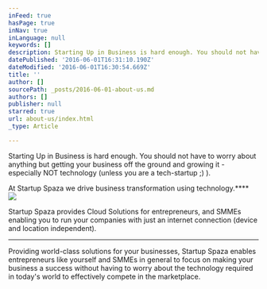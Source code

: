 ```yaml
---
inFeed: true
hasPage: true
inNav: true
inLanguage: null
keywords: []
description: Starting Up in Business is hard enough. You should not have to worry about anything but getting your business off the ground and growing it - especially NOT technology (unless you are a tech-startup ;) ).
datePublished: '2016-06-01T16:31:10.190Z'
dateModified: '2016-06-01T16:30:54.669Z'
title: ''
author: []
sourcePath: _posts/2016-06-01-about-us.md
authors: []
publisher: null
starred: true
url: about-us/index.html
_type: Article

---
```

Starting Up in Business is hard enough. You should not have to worry about anything but getting your business off the ground and growing it - especially NOT technology (unless you are a tech-startup ;) ).

At Startup Spaza we drive business transformation using technology.****
![](https://the-grid-user-content.s3-us-west-2.amazonaws.com/8e69be49-780a-4b2f-b778-5c67276900a7.jpg)

Startup Spaza provides Cloud Solutions for entrepreneurs, and SMMEs enabling you to run your companies with just an internet connection (device and location independent).

****

Providing world-class solutions for your businesses, Startup Spaza enables entrepreneurs like yourself and SMMEs in general to focus on making your business a success without having to worry about the technology required in today's world to effectively compete in the marketplace.